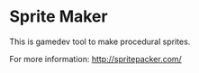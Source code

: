 # Sprite Maker

This is gamedev tool to make procedural sprites.

For more information:
http://spritepacker.com/

